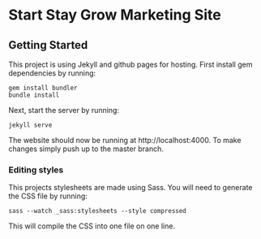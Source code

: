 # Start Stay Grow Marketing Site

## Getting Started
This project is using Jekyll and github pages for hosting. First install gem dependencies by running: 

```
gem install bundler
bundle install
```

Next, start the server by running:

```
jekyll serve
```

The website should now be running at http://localhost:4000. To make changes simply push up to the master branch. 

### Editing styles
This projects stylesheets are made using Sass. You will need to generate the CSS file by running:

```
sass --watch _sass:stylesheets --style compressed
```

This will compile the CSS into one file on one line.